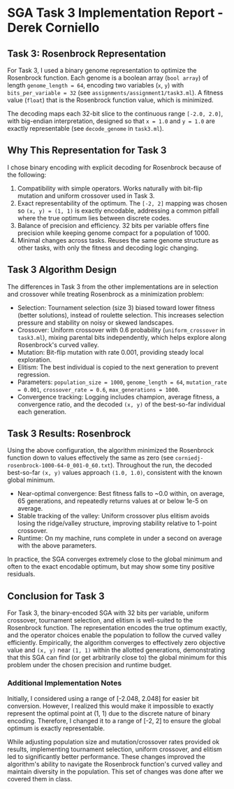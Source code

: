 # SGA Task 3 Implementation Report - Derek Corniello

## Task 3: Rosenbrock Representation

For Task 3, I used a binary genome representation to optimize the Rosenbrock function.
Each genome is a boolean array (`bool array`) of length `genome_length = 64`, encoding two variables 
(`x`, `y`) with `bits_per_variable = 32` (see `assignments/assignment1/task3.ml`). A fitness value
(`float`) that is the Rosenbrock function value, which is minimized.

The decoding maps each 32-bit slice to the continuous range `[-2.0, 2.0]`, with big-endian interpretation,
designed so that `x = 1.0` and `y = 1.0` are exactly representable (see `decode_genome` in `task3.ml`).

## Why This Representation for Task 3

I chose binary encoding with explicit decoding for Rosenbrock because of the following:

1. Compatibility with simple operators. Works naturally with bit-flip mutation and uniform crossover
   used in Task 3.
2. Exact representability of the optimum. The `[-2, 2]` mapping was chosen so `(x, y) = (1, 1)` is
   exactly encodable, addressing a common pitfall where the true optimum lies between discrete codes.
3. Balance of precision and efficiency. 32 bits per variable offers fine precision while keeping genome
   compact for a population of 1000.
4. Minimal changes across tasks. Reuses the same genome structure as other tasks, with only the fitness
   and decoding logic changing.

## Task 3 Algorithm Design

The differences in Task 3 from the other implementations are in selection and crossover while treating
Rosenbrock as a minimization problem:

- Selection: Tournament selection (size 3) biased toward lower fitness (better solutions), instead of
  roulette selection. This increases selection pressure and stability on noisy or skewed landscapes.
- Crossover: Uniform crossover with 0.6 probability (`uniform_crossover` in `task3.ml`), mixing parental
  bits independently, which helps explore along Rosenbrock's curved valley.
- Mutation: Bit-flip mutation with rate 0.001, providing steady local exploration.
- Elitism: The best individual is copied to the next generation to prevent regression.
- Parameters: `population_size = 1000`, `genome_length = 64`, `mutation_rate = 0.001`,
  `crossover_rate = 0.6`, `max_generations = 1000`.
- Convergence tracking: Logging includes champion, average fitness, a convergence ratio, and the
  decoded `(x, y)` of the best-so-far individual each generation.

## Task 3 Results: Rosenbrock

Using the above configuration, the algorithm minimized the Rosenbrock function down to values effectively the
same as zero (see `corniedj-rosenbrock-1000-64-0_001-0_60.txt`). Throughout the run, the decoded best-so-far
`(x, y)` values approach `(1.0, 1.0)`, consistent with the known global minimum.

- Near-optimal convergence: Best fitness falls to ~0.0 within, on average, 65 generations, and
  repeatedly returns values at or below 1e-5 on average.
- Stable tracking of the valley: Uniform crossover plus elitism avoids losing the ridge/valley structure, 
  improving stability relative to 1-point crossover.
- Runtime: On my machine, runs complete in under a second on average with the above parameters.

In practice, the SGA converges extremely close to the global minimum and often to the exact encodable
optimum, but may show some tiny positive residuals.

## Conclusion for Task 3

For Task 3, the binary-encoded SGA with 32 bits per variable, uniform crossover, tournament selection,
and elitism is well-suited to the Rosenbrock function. The representation encodes the true optimum exactly,
and the operator choices enable the population to follow the curved valley efficiently. Empirically,
the algorithm converges to effectively zero objective value and `(x, y)` near `(1, 1)` within the allotted
generations, demonstrating that this SGA can find (or get arbitrarily close to) the global minimum for this 
problem under the chosen precision and runtime budget.

### Additional Implementation Notes

Initially, I considered using a range of [-2.048, 2.048] for easier bit conversion. However, I realized this
would make it impossible to exactly represent the optimal point at (1, 1) due to the discrete nature of
binary encoding. Therefore, I changed it to a range of [-2, 2] to ensure the global optimum is exactly 
representable.

While adjusting population size and mutation/crossover rates provided ok results, implementing tournament
selection, uniform crossover, and elitism led to significantly better performance. These changes improved
the algorithm's ability to navigate the Rosenbrock function's curved valley and maintain diversity in the
population. This set of changes was done after we covered them in class.
